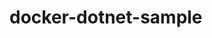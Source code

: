 # docker-dotnet-sample

<style>
    .nav-section {
        margin-bottom: 20px; 
    }

    .nav-link p {
        font-size:0.9rem;
        margin: 0; 
        padding: 5px 0 5px 0; 
        font-weight:bold;
    }

    .nav-link.active p {
        color: #0d6efd; 
    }

    .nav-link:hover p {
        color: #0d6efd;
    }

    .e-treeview .e-list-item {
        font-size: 0.9rem;
        margin: 0;
        padding: 5px 0 5px 0;
        font-weight: 500; 
        color: black; 
        cursor: pointer;
    }

    .e-treeview .e-list-item .e-fullrow {
        background-color: white !important;
        border: none !important;
        color: black !important;
    }

    .e-treeview .e-list-item:hover .e-fullrow {
        background-color: #e0e0e0 !important;
        border: none !important;
        color: black !important;
    }

    .e-treeview .e-list-item:hover .e-anchor-wrap {
        color: #0d6efd;
    }

    .e-treeview .e-list-item.e-active .e-fullrow {
        background-color: #0d6efd !important;
        color: white !important;
    }

    .e-treeview .e-list-item.e-active .e-anchor-wrap {
        color: white !important;
        font-weight: bold;
    }

    .e-treeview .e-list-item.e-active > .e-text-content .e-list-text {
        color: white !important;
    }

    .e-treeview .e-list-item.e-active > .e-text-content .e-icon-collapsible, 
    .e-treeview .e-list-item.e-active > .e-text-content .e-icon-expandable {
        color: white !important;
    }
</style>
